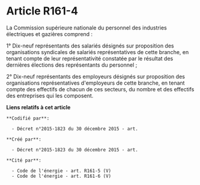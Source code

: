 # Article R161-4

La Commission supérieure nationale du personnel des industries électriques et gazières comprend :

1° Dix-neuf représentants des salariés désignés sur proposition des organisations syndicales de salariés représentatives de
cette branche, en tenant compte de leur représentativité constatée par le résultat des dernières élections des représentants
du personnel ;

2° Dix-neuf représentants des employeurs désignés sur proposition des organisations représentatives d'employeurs de cette
branche, en tenant compte des effectifs de chacun de ces secteurs, du nombre et des effectifs des entreprises qui les
composent.

**Liens relatifs à cet article**

	**Codifié par**:

	  - Décret n°2015-1823 du 30 décembre 2015 - art.

	**Créé par**:

	  - Décret n°2015-1823 du 30 décembre 2015 - art.

	**Cité par**:

	  - Code de l'énergie - art. R161-5 (V)
	  - Code de l'énergie - art. R161-6 (V)
